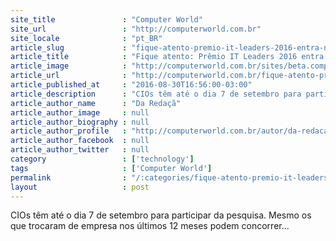 ```yaml
---
site_title               : "Computer World"
site_url                 : "http://computerworld.com.br"
site_locale              : "pt_BR"
article_slug             : "fique-atento-premio-it-leaders-2016-entra-na-reta-final"
article_title            : "Fique atento: Prêmio IT Leaders 2016 entra na reta final"
article_image            : "http://computerworld.com.br/sites/beta.computerworld.com.br/files/news_articles/medalha_itleaders.jpg"
article_url              : "http://computerworld.com.br/fique-atento-premio-it-leaders-2016-entra-na-reta-final"
article_published_at     : "2016-08-30T16:56:00-03:00"
article_description      : "CIOs têm até o dia 7 de setembro para participar da pesquisa. Mesmo os que trocaram de empresa nos últimos 12 meses podem concorrer..."
article_author_name      : "Da Redaçã"
article_author_image     : null
article_author_biography : null
article_author_profile   : "http://computerworld.com.br/autor/da-redacao"
article_author_facebook  : null
article_author_twitter   : null
category                 : ['technology']
tags                     : ['Computer World']
permalink                : "/:categories/fique-atento-premio-it-leaders-2016-entra-na-reta-final/"
layout                   : post
---
```


CIOs têm até o dia 7 de setembro para participar da pesquisa. Mesmo os que trocaram de empresa nos últimos 12 meses podem concorrer...
